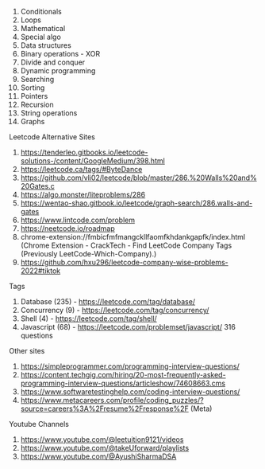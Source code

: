 1. Conditionals
2. Loops
3. Mathematical
4. Special algo
5. Data structures
6. Binary operations - XOR
7. Divide and conquer
8. Dynamic programming
9. Searching
10. Sorting
11. Pointers
12. Recursion
13. String operations
14. Graphs

Leetcode Alternative Sites
1. https://tenderleo.gitbooks.io/leetcode-solutions-/content/GoogleMedium/398.html
2. https://leetcode.ca/tags/#ByteDance
3. https://github.com/vli02/leetcode/blob/master/286.%20Walls%20and%20Gates.c
4. https://algo.monster/liteproblems/286
5. https://wentao-shao.gitbook.io/leetcode/graph-search/286.walls-and-gates
6. https://www.lintcode.com/problem
7. https://neetcode.io/roadmap
8. chrome-extension://fmbicfmfmangckllfaomfkhdankgapfk/index.html (Chrome Extension - CrackTech - Find LeetCode Company Tags (Previously LeetCode-Which-Company).)
9. https://github.com/hxu296/leetcode-company-wise-problems-2022#tiktok

Tags
1. Database (235) - https://leetcode.com/tag/database/
2. Concurrency (9) - https://leetcode.com/tag/concurrency/
3. Shell (4) - https://leetcode.com/tag/shell/
4. Javascript (68) - https://leetcode.com/problemset/javascript/
316 questions

Other sites
1. https://simpleprogrammer.com/programming-interview-questions/
2. https://content.techgig.com/hiring/20-most-frequently-asked-programming-interview-questions/articleshow/74608663.cms
3. https://www.softwaretestinghelp.com/coding-interview-questions/
4. https://www.metacareers.com/profile/coding_puzzles/?source=careers%3A%2Fresume%2Fresponse%2F (Meta)

Youtube Channels
1. https://www.youtube.com/@leetuition9121/videos
2. https://www.youtube.com/@takeUforward/playlists
3. https://www.youtube.com/@AyushiSharmaDSA
